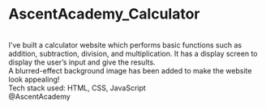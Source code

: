 # AscentAcademy_Calculator
<br>
I've built a calculator website which performs basic functions such as addition, subtraction, division, and multiplication. It has a display screen to display the user’s input and give the results. 
<br>
A blurred-effect background image has been added to make the website look appealing!
<br>
Tech stack used: HTML, CSS, JavaScript
<br>
@AscentAcademy
<br><br>
